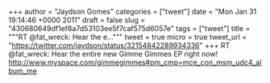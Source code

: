 
+++
author = "Jaydson Gomes"
categories = ["tweet"]
date = "Mon Jan 31 19:14:46 +0000 2011"
draft = false
slug = "430680649df1ef8a7d53103ee5f7caf575d6057e"
tags = ["tweet"]
title = """RT @fat_wreck: Hear the e..."""
tweet = true
micro = true
tweet_url = "https://twitter.com/jaydson/status/32154842289934336"
+++
RT @fat_wreck: Hear the entire new Gimme Gimmes EP right now! http://www.myspace.com/gimmegimmes#pm_cmp=mce_con_msm_udc4_album_me
